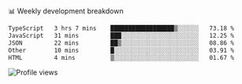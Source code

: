 
📊 Weekly development breakdown
<!--START_SECTION:waka-->

```txt
TypeScript   3 hrs 7 mins    ██████████████████▒░░░░░░   73.18 %
JavaScript   31 mins         ███░░░░░░░░░░░░░░░░░░░░░░   12.25 %
JSON         22 mins         ██▒░░░░░░░░░░░░░░░░░░░░░░   08.86 %
Other        10 mins         █░░░░░░░░░░░░░░░░░░░░░░░░   03.91 %
HTML         4 mins          ▒░░░░░░░░░░░░░░░░░░░░░░░░   01.67 %
```

<!--END_SECTION:waka-->

<img src="https://gpvc.arturio.dev/iqbalfasri" alt="Profile views"/>
